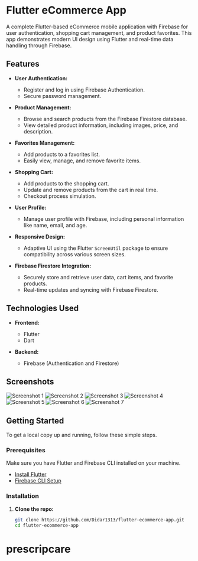 # Flutter eCommerce App

A complete Flutter-based eCommerce mobile application with Firebase for user authentication, shopping cart management, and product favorites. This app demonstrates modern UI design using Flutter and real-time data handling through Firebase.

## Features

- **User Authentication:**
  - Register and log in using Firebase Authentication.
  - Secure password management.

- **Product Management:**
  - Browse and search products from the Firebase Firestore database.
  - View detailed product information, including images, price, and description.

- **Favorites Management:**
  - Add products to a favorites list.
  - Easily view, manage, and remove favorite items.

- **Shopping Cart:**
  - Add products to the shopping cart.
  - Update and remove products from the cart in real time.
  - Checkout process simulation.

- **User Profile:**
  - Manage user profile with Firebase, including personal information like name, email, and age.

- **Responsive Design:**
  - Adaptive UI using the Flutter `ScreenUtil` package to ensure compatibility across various screen sizes.

- **Firebase Firestore Integration:**
  - Securely store and retrieve user data, cart items, and favorite products.
  - Real-time updates and syncing with Firebase Firestore.

## Technologies Used

- **Frontend:**
  - Flutter
  - Dart

- **Backend:**
  - Firebase (Authentication and Firestore)

## Screenshots

![Screenshot 1](https://github.com/user-attachments/assets/58724a26-4e09-4065-8531-9badcb729a47)
![Screenshot 2](https://github.com/user-attachments/assets/0036c167-edde-4c94-be3a-f6909f5d0077)
![Screenshot 3](https://github.com/user-attachments/assets/aa132014-d9c1-4f4e-bc6d-7380f47399b9)
![Screenshot 4](https://github.com/user-attachments/assets/7a0ad741-eaee-4060-b1ea-6a91842cbf08)
![Screenshot 5](https://github.com/user-attachments/assets/14f991b4-6d04-44dd-80ff-21af14efd3e5)
![Screenshot 6](https://github.com/user-attachments/assets/057d26d6-fb1a-41a5-8ac9-1e3aaa469782)
![Screenshot 7](https://github.com/user-attachments/assets/cfc8b80e-14ea-474b-8e87-2d46c07a2404)

## Getting Started

To get a local copy up and running, follow these simple steps.

### Prerequisites

Make sure you have Flutter and Firebase CLI installed on your machine.

- [Install Flutter](https://docs.flutter.dev/get-started/install)
- [Firebase CLI Setup](https://firebase.google.com/docs/cli)

### Installation

1. **Clone the repo:**

   ```bash
   git clone https://github.com/Didar1313/flutter-ecommerce-app.git
   cd flutter-ecommerce-app
# prescripcare
